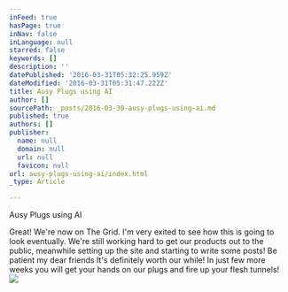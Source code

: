 ```yaml
---
inFeed: true
hasPage: true
inNav: false
inLanguage: null
starred: false
keywords: []
description: ''
datePublished: '2016-03-31T05:32:25.959Z'
dateModified: '2016-03-31T05:31:47.222Z'
title: Ausy Plugs using AI
author: []
sourcePath: _posts/2016-03-30-ausy-plugs-using-ai.md
published: true
authors: []
publisher:
  name: null
  domain: null
  url: null
  favicon: null
url: ausy-plugs-using-ai/index.html
_type: Article

---
```

Ausy Plugs using AI

Great! We're now on The Grid. I'm very exited to see how this is going to look eventually. We're still working hard to get our products out to the public, meanwhile setting up the site and starting to write some posts! Be patient my dear friends It's definitely worth our while! In just few more weeks you will get your hands on our plugs and fire up your flesh tunnels! ![](https://the-grid-user-content.s3-us-west-2.amazonaws.com/194e9c0b-d5a6-435a-9121-660985de9734.jpg)